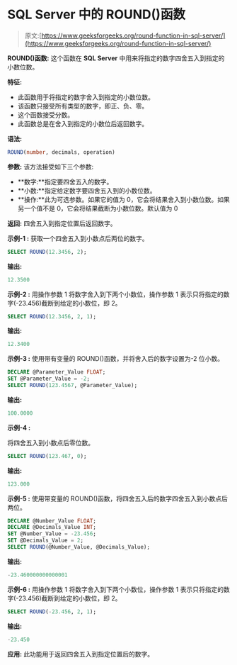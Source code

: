 # SQL Server 中的 ROUND()函数

> 原文:[https://www.geeksforgeeks.org/round-function-in-sql-server/](https://www.geeksforgeeks.org/round-function-in-sql-server/)

**ROUND()函数:**
这个函数在 **SQL Server** 中用来将指定的数字四舍五入到指定的小数位数。

**特征:**

*   此函数用于将指定的数字舍入到指定的小数位数。
*   该函数只接受所有类型的数字，即正、负、零。
*   这个函数接受分数。
*   此函数总是在舍入到指定的小数位后返回数字。

**语法:**

```sql
ROUND(number, decimals, operation)
```

**参数:**
该方法接受如下三个参数:

*   **数字:**指定要四舍五入的数字。
*   **小数:**指定给定数字要四舍五入到的小数位数。
*   **操作:**此为可选参数。如果它的值为 0，它会将结果舍入到小数位数。如果另一个值不是 0，它会将结果截断为小数位数。默认值为 0

**返回:**
四舍五入到指定位置后返回数字。

**示例-1 :**
获取一个四舍五入到小数点后两位的数字。

```sql
SELECT ROUND(12.3456, 2);
```

**输出:**

```sql
12.3500
```

**示例-2 :**
用操作参数 1 将数字舍入到下两个小数位，操作参数 1 表示只将指定的数字(-23.456)截断到给定的小数位，即 2。

```sql
SELECT ROUND(12.3456, 2, 1);
```

**输出:**

```sql
12.3400
```

**示例-3 :**
使用带有变量的 ROUND()函数，并将舍入后的数字设置为-2 位小数。

```sql
DECLARE @Parameter_Value FLOAT;
SET @Parameter_Value = -2;
SELECT ROUND(123.4567, @Parameter_Value);

```

**输出:**

```sql
100.0000
```

**示例-4 :**

将四舍五入到小数点后零位数。

```sql
SELECT ROUND(123.467, 0);
```

**输出:**

```sql
123.000
```

**示例-5 :**
使用带变量的 ROUND()函数，将四舍五入后的数字四舍五入到小数点后两位。

```sql
DECLARE @Number_Value FLOAT;
DECLARE @Decimals_Value INT;
SET @Number_Value = -23.456;
SET @Decimals_Value = 2;
SELECT ROUND(@Number_Value, @Decimals_Value);

```

**输出:**

```sql
-23.460000000000001
```

**示例-6 :**
用操作参数 1 将数字舍入到下两个小数位，操作参数 1 表示只将指定的数字(-23.456)截断到给定的小数位，即 2。

```sql
SELECT ROUND(-23.456, 2, 1);
```

**输出:**

```sql
-23.450
```

**应用:**
此功能用于返回四舍五入到指定位置后的数字。